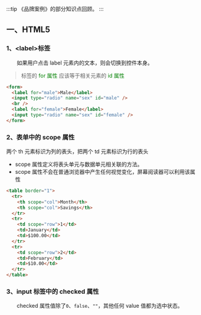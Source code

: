:::tip
《品牌案例》的部分知识点回顾。
:::

## 一、HTML5

### 1、\<label>标签

&emsp;&emsp;如果用户点击 label 元素内的文本，则会切换到控件本身。

> <label> 标签的 <span style="color: green;">for 属性</span> 应该等于相关元素的 <span style="color: green;">id 属性</span>

```html
<form>
  <label for="male">Male</label>
  <input type="radio" name="sex" id="male" />
  <br />
  <label for="female">Female</label>
  <input type="radio" name="sex" id="female" />
</form>
```

### 2、表单中的 scope 属性

两个 th 元素标识为列的表头，把两个 td 元素标识为行的表头

- scope 属性定义将表头单元与数据单元相关联的方法。
- scope 属性不会在普通浏览器中产生任何视觉变化，屏幕阅读器可以利用该属性

```html
<table border="1">
  <tr>
    <th scope="col">Month</th>
    <th scope="col">Savings</th>
  </tr>
  <tr>
    <td scope="row">1</td>
    <td>January</td>
    <td>$100.00</td>
  </tr>
  <tr>
    <td scope="row">2</td>
    <td>February</td>
    <td>$10.00</td>
  </tr>
</table>
```

### 3、input 标签中的 checked 属性

&emsp;&emsp;checked 属性值除了`0`、`false`、`""`，其他任何 value 值都为选中状态。
